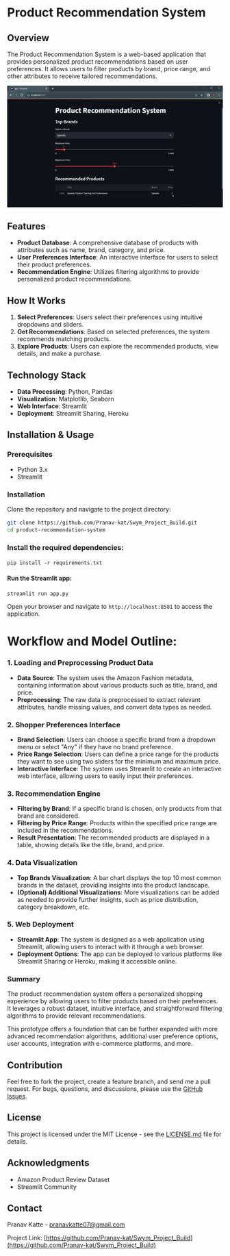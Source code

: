 # Product Recommendation System

## Overview

The Product Recommendation System is a web-based application that provides personalized product recommendations based on user preferences. It allows users to filter products by brand, price range, and other attributes to receive tailored recommendations.

<img title="a title" alt="Alt text" src="Images/Product Reccomendation System.png">

## Features

- **Product Database**: A comprehensive database of products with attributes such as name, brand, category, and price.
- **User Preferences Interface**: An interactive interface for users to select their product preferences.
- **Recommendation Engine**: Utilizes filtering algorithms to provide personalized product recommendations.

## How It Works

1. **Select Preferences**: Users select their preferences using intuitive dropdowns and sliders.
2. **Get Recommendations**: Based on selected preferences, the system recommends matching products.
3. **Explore Products**: Users can explore the recommended products, view details, and make a purchase.

 <!-- Add an image illustrating how the system works -->

## Technology Stack

- **Data Processing**: Python, Pandas
- **Visualization**: Matplotlib, Seaborn
- **Web Interface**: Streamlit
- **Deployment**: Streamlit Sharing, Heroku

## Installation & Usage

### Prerequisites

- Python 3.x
- Streamlit

### Installation

Clone the repository and navigate to the project directory:

```bash
git clone https://github.com/Pranav-kat/Swym_Project_Build.git
cd product-recommendation-system
```

### Install the required dependencies:

`pip install -r requirements.txt`

#### Run the Streamlit app:

`streamlit run app.py`

Open your browser and navigate to `http://localhost:8501` to access the application.

# Workflow and Model Outline:

### 1. **Loading and Preprocessing Product Data**

- **Data Source**: The system uses the Amazon Fashion metadata, containing information about various products such as title, brand, and price.
- **Preprocessing**: The raw data is preprocessed to extract relevant attributes, handle missing values, and convert data types as needed.

### 2. **Shopper Preferences Interface**

- **Brand Selection**: Users can choose a specific brand from a dropdown menu or select "Any" if they have no brand preference.
- **Price Range Selection**: Users can define a price range for the products they want to see using two sliders for the minimum and maximum price.
- **Interactive Interface**: The system uses Streamlit to create an interactive web interface, allowing users to easily input their preferences.

### 3. **Recommendation Engine**

- **Filtering by Brand**: If a specific brand is chosen, only products from that brand are considered.
- **Filtering by Price Range**: Products within the specified price range are included in the recommendations.
- **Result Presentation**: The recommended products are displayed in a table, showing details like the title, brand, and price.

### 4. **Data Visualization**

- **Top Brands Visualization**: A bar chart displays the top 10 most common brands in the dataset, providing insights into the product landscape.
- **(Optional) Additional Visualizations**: More visualizations can be added as needed to provide further insights, such as price distribution, category breakdown, etc.

### 5. **Web Deployment**

- **Streamlit App**: The system is designed as a web application using Streamlit, allowing users to interact with it through a web browser.
- **Deployment Options**: The app can be deployed to various platforms like Streamlit Sharing or Heroku, making it accessible online.

### Summary

The product recommendation system offers a personalized shopping experience by allowing users to filter products based on their preferences. It leverages a robust dataset, intuitive interface, and straightforward filtering algorithms to provide relevant recommendations.

This prototype offers a foundation that can be further expanded with more advanced recommendation algorithms, additional user preference options, user accounts, integration with e-commerce platforms, and more.

## Contribution

Feel free to fork the project, create a feature branch, and send me a pull request. For bugs, questions, and discussions, please use the [GitHub Issues](https://github.com/Pranav-kat/Swym_Project_Build/issues).

## License

This project is licensed under the MIT License - see the [LICENSE.md](https://github.com/Pranav-kat/Swym_Project_Build/blob/main/LICENSE) file for details.

## Acknowledgments

- Amazon Product Review Dataset
- Streamlit Community

## Contact

Pranav Katte - [pranavkatte07@gmail.com](mailto:pranavkatte07@gmail.com)

Project Link: [https://github.com/Pranav-kat/Swym_Project_Build](https://github.com/Pranav-kat/Swym_Project_Build)
